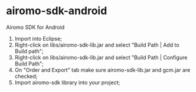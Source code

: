 airomo-sdk-android
==================
Airomo SDK for Android
1. Import into Eclipse;
2. Right-click on libs/airomo-sdk-lib.jar and select "Build Path | Add to Build path";
3. Right-click on libs/airomo-sdk-lib.jar and select "Build Path | Configure Build Path";
4. On "Order and Export" tab make sure airomo-sdk-lib.jar and gcm.jar are checked;
5. Import airomo-sdk library into your project; 
